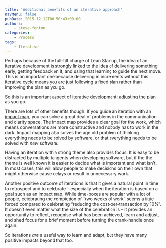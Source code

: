 ```yaml
---
title: 'Additional benefits of an iterative approach'
navMenu: false
pubDate: 2015-12-12T00:50:43+00:00
authors:
    - steve-fenton
categories:
    - Process
tags:
    - Iterative
---
```


Perhaps because of the full-tilt charge of Lean Startup, the idea of an iterative development is strongly linked to the idea of delivering something early, getting feedback on it, and using that learning to guide the next move. This is an important one because delivering in increments without this iterative cycle means you are just following a fixed plan rather than improving the plan as you go.

So this is an important aspect of iterative development; adjusting the plan as you go.

There are lots of other benefits though. If you guide an iteration with an [impact map](http://www.impactmapping.org/), you can solve a great deal of problems in the communication and clarity space. The impact map provides a clear goal for the work, which means conversations are more constructive and nobody has to work in the dark. Impact mapping also solves the age old problem of thinking everything needs to be solved by software, or that everything needs to be solved with *new* software.

Having an iteration with a strong theme also provides focus. It is easy to be distracted by multiple tangents when developing software, but if the the theme is well known it is easier to decide what is important and what isn’t. In most cases, this will allow people to make decisions on their own that might otherwise cause delays or result in unnecessary work.

Another positive outcome of iterations is that it gives a natural point in time to retrospect and to celebrate – especially when the iteration is based on a goal such as an impact map. While time-boxes are popular with a lot of people, celebrating the completion of “two weeks of work” seems a little forced compared to celebrating “reducing the cost-per-transaction by 10%”. It doesn’t even matter what the size of the celebration is – it provides an opportunity to reflect, recognise what has been achieved, learn and adjust, and shed focus for a brief moment before turning the crank-handle once again.

So iterations *are* a useful way to learn and adapt, but they have many positive impacts beyond that too.